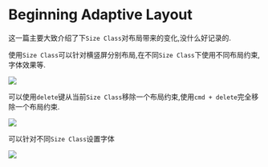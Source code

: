 # Beginning Adaptive Layout

这一篇主要大致介绍了下`Size Class`对布局带来的变化,没什么好记录的.

使用`Size Class`可以针对横竖屏分别布局,在不同`Size Class`下使用不同布局约束,字体效果等.

![](https://github.com/949478479/iOS-8-by-Tutorials-Study-Notes/blob/Beginning-Adaptive-Layout/Screenshot/AdaptiveWeather.gif)


可以使用`delete`键从当前`Size Class`移除一个布局约束,使用`cmd + delete`完全移除一个布局约束.


![](https://github.com/949478479/iOS-8-by-Tutorials-Study-Notes/blob/Beginning-Adaptive-Layout/Screenshot/ConstraintSizeClass.png)


可以针对不同`Size Class`设置字体

![](https://github.com/949478479/iOS-8-by-Tutorials-Study-Notes/blob/Beginning-Adaptive-Layout/Screenshot/FontSizeClass.png)
